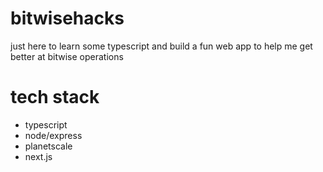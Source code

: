 # bitwisehacks

just here to learn some typescript and build a fun web app to help me get better at bitwise operations 


# tech stack 
* typescript 
* node/express
* planetscale 
* next.js 
